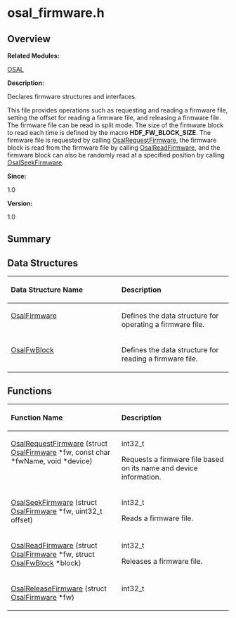# osal\_firmware.h<a name="EN-US_TOPIC_0000001054718101"></a>

## **Overview**<a name="section1859811124093526"></a>

**Related Modules:**

[OSAL](osal.md)

**Description:**

Declares firmware structures and interfaces. 

This file provides operations such as requesting and reading a firmware file, setting the offset for reading a firmware file, and releasing a firmware file. The firmware file can be read in split mode. The size of the firmware block to read each time is defined by the macro  **HDF\_FW\_BLOCK\_SIZE**. The firmware file is requested by calling  [OsalRequestFirmware](osal.md#ga428b9de7fb95a20ab9e25b47a7d4272c), the firmware block is read from the firmware file by calling  [OsalReadFirmware](osal.md#ga2b721d36c177786841cd05cecdb01034), and the firmware block can also be randomly read at a specified position by calling  [OsalSeekFirmware](osal.md#ga41ae4dade9246f3b30efd276cbd43474).

**Since:**

1.0

**Version:**

1.0

## **Summary**<a name="section1852145246093526"></a>

## Data Structures<a name="nested-classes"></a>

<a name="table1656155382093526"></a>
<table><thead align="left"><tr id="row212732704093526"><th class="cellrowborder" valign="top" width="50%" id="mcps1.1.3.1.1"><p id="p148666347093526"><a name="p148666347093526"></a><a name="p148666347093526"></a>Data Structure Name</p>
</th>
<th class="cellrowborder" valign="top" width="50%" id="mcps1.1.3.1.2"><p id="p719587701093526"><a name="p719587701093526"></a><a name="p719587701093526"></a>Description</p>
</th>
</tr>
</thead>
<tbody><tr id="row1652416593093526"><td class="cellrowborder" valign="top" width="50%" headers="mcps1.1.3.1.1 "><p id="p1267739668093526"><a name="p1267739668093526"></a><a name="p1267739668093526"></a><a href="osalfirmware.md">OsalFirmware</a></p>
</td>
<td class="cellrowborder" valign="top" width="50%" headers="mcps1.1.3.1.2 "><p id="p2064804283093526"><a name="p2064804283093526"></a><a name="p2064804283093526"></a>Defines the data structure for operating a firmware file. </p>
</td>
</tr>
<tr id="row1725386135093526"><td class="cellrowborder" valign="top" width="50%" headers="mcps1.1.3.1.1 "><p id="p2132884992093526"><a name="p2132884992093526"></a><a name="p2132884992093526"></a><a href="osalfwblock.md">OsalFwBlock</a></p>
</td>
<td class="cellrowborder" valign="top" width="50%" headers="mcps1.1.3.1.2 "><p id="p370481522093526"><a name="p370481522093526"></a><a name="p370481522093526"></a>Defines the data structure for reading a firmware file. </p>
</td>
</tr>
</tbody>
</table>

## Functions<a name="func-members"></a>

<a name="table1148441678093526"></a>
<table><thead align="left"><tr id="row137941390093526"><th class="cellrowborder" valign="top" width="50%" id="mcps1.1.3.1.1"><p id="p1029802265093526"><a name="p1029802265093526"></a><a name="p1029802265093526"></a>Function Name</p>
</th>
<th class="cellrowborder" valign="top" width="50%" id="mcps1.1.3.1.2"><p id="p113164390093526"><a name="p113164390093526"></a><a name="p113164390093526"></a>Description</p>
</th>
</tr>
</thead>
<tbody><tr id="row694541348093526"><td class="cellrowborder" valign="top" width="50%" headers="mcps1.1.3.1.1 "><p id="p1540066994093526"><a name="p1540066994093526"></a><a name="p1540066994093526"></a><a href="osal.md#ga428b9de7fb95a20ab9e25b47a7d4272c">OsalRequestFirmware</a> (struct <a href="osalfirmware.md">OsalFirmware</a> *fw, const char *fwName, void *device)</p>
</td>
<td class="cellrowborder" valign="top" width="50%" headers="mcps1.1.3.1.2 "><p id="p315965181093526"><a name="p315965181093526"></a><a name="p315965181093526"></a>int32_t </p>
<p id="p619781563093526"><a name="p619781563093526"></a><a name="p619781563093526"></a>Requests a firmware file based on its name and device information. </p>
</td>
</tr>
<tr id="row302551536093526"><td class="cellrowborder" valign="top" width="50%" headers="mcps1.1.3.1.1 "><p id="p715465592093526"><a name="p715465592093526"></a><a name="p715465592093526"></a><a href="osal.md#ga41ae4dade9246f3b30efd276cbd43474">OsalSeekFirmware</a> (struct <a href="osalfirmware.md">OsalFirmware</a> *fw, uint32_t offset)</p>
</td>
<td class="cellrowborder" valign="top" width="50%" headers="mcps1.1.3.1.2 "><p id="p1206664929093526"><a name="p1206664929093526"></a><a name="p1206664929093526"></a>int32_t </p>
<p id="p260901368093526"><a name="p260901368093526"></a><a name="p260901368093526"></a>Reads a firmware file. </p>
</td>
</tr>
<tr id="row566556175093526"><td class="cellrowborder" valign="top" width="50%" headers="mcps1.1.3.1.1 "><p id="p1631701605093526"><a name="p1631701605093526"></a><a name="p1631701605093526"></a><a href="osal.md#ga2b721d36c177786841cd05cecdb01034">OsalReadFirmware</a> (struct <a href="osalfirmware.md">OsalFirmware</a> *fw, struct <a href="osalfwblock.md">OsalFwBlock</a> *block)</p>
</td>
<td class="cellrowborder" valign="top" width="50%" headers="mcps1.1.3.1.2 "><p id="p686828386093526"><a name="p686828386093526"></a><a name="p686828386093526"></a>int32_t </p>
<p id="p1010985164093526"><a name="p1010985164093526"></a><a name="p1010985164093526"></a>Releases a firmware file. </p>
</td>
</tr>
<tr id="row1670399765093526"><td class="cellrowborder" valign="top" width="50%" headers="mcps1.1.3.1.1 "><p id="p1897350842093526"><a name="p1897350842093526"></a><a name="p1897350842093526"></a><a href="osal.md#gadfccddc78411a76ae8f4af4282da12f0">OsalReleaseFirmware</a> (struct <a href="osalfirmware.md">OsalFirmware</a> *fw)</p>
</td>
<td class="cellrowborder" valign="top" width="50%" headers="mcps1.1.3.1.2 "><p id="p373991896093526"><a name="p373991896093526"></a><a name="p373991896093526"></a>int32_t </p>
</td>
</tr>
</tbody>
</table>

